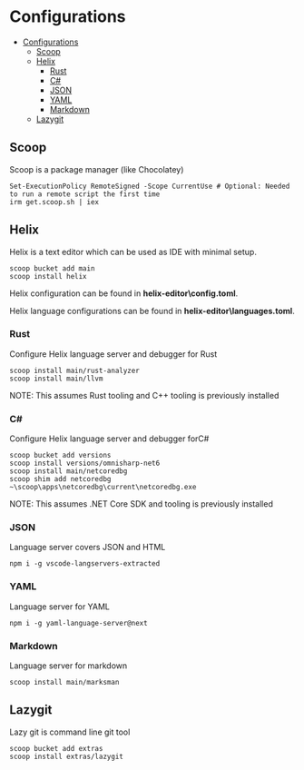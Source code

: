 # Configurations

<!--toc:start-->
- [Configurations](#configurations)
  - [Scoop](#scoop)
  - [Helix](#helix)
    - [Rust](#rust)
    - [C#](#c)
    - [JSON](#json)
    - [YAML](#yaml)
    - [Markdown](#markdown)
  - [Lazygit](#lazygit)
<!--toc:end-->

## Scoop

Scoop is a package manager (like Chocolatey)

    Set-ExecutionPolicy RemoteSigned -Scope CurrentUse # Optional: Needed to run a remote script the first time
    irm get.scoop.sh | iex

## Helix

Helix is a text editor which can be used as IDE with minimal setup.
    
    scoop bucket add main
    scoop install helix

Helix configuration can be found in **helix-editor\config.toml**.

Helix language configurations can be found in **helix-editor\languages.toml**.

### Rust

Configure Helix language server and debugger for Rust

    scoop install main/rust-analyzer
    scoop install main/llvm

NOTE: This assumes Rust tooling and C++ tooling is previously installed

### C#

Configure Helix language server and debugger forC#

    scoop bucket add versions
    scoop install versions/omnisharp-net6
    scoop install main/netcoredbg
    scoop shim add netcoredbg ~\scoop\apps\netcoredbg\current\netcoredbg.exe

NOTE: This assumes .NET Core SDK and tooling is previously installed

### JSON

Language server covers JSON and HTML

    npm i -g vscode-langservers-extracted

### YAML

Language server for YAML

    npm i -g yaml-language-server@next

### Markdown

Language server for markdown

    scoop install main/marksman

## Lazygit

Lazy git is command line git tool

    scoop bucket add extras
    scoop install extras/lazygit